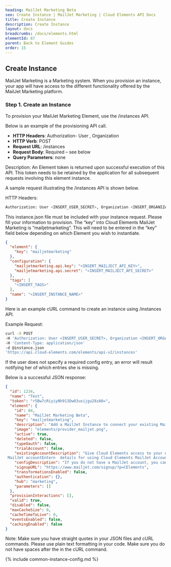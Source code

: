 ```yaml
---
heading: MailJet Marketing Beta
seo: Create Instance | MailJet Marketing | Cloud Elements API Docs
title: Create Instance
description: Create Instance
layout: docs
breadcrumbs: /docs/elements.html
elementId: 87
parent: Back to Element Guides
order: 15
---
```


## Create Instance

MailJet Marketing is a Marketing system. When you provision an instance, your app will have access to the different functionality offered by the MailJet Marketing platform.

### Step 1. Create an Instance

To provision your MailJet Marketing Element, use the /instances API.

Below is an example of the provisioning API call.

* __HTTP Headers__: Authorization- User <user secret>, Organization <organization secret>
* __HTTP Verb__: POST
* __Request URL__: /instances
* __Request Body__: Required – see below
* __Query Parameters__: none

Description: An Element token is returned upon successful execution of this API. This token needs to be retained by the application for all subsequent requests involving this element instance.

A sample request illustrating the /instances API is shown below.

HTTP Headers:

```bash
Authorization: User <INSERT_USER_SECRET>, Organization <INSERT_ORGANIZATION_SECRET>

```
This instance.json file must be included with your instance request.  Please fill your information to provision.  The “key” into Cloud Elements MailJet Marketing is “mailjetmarketing”.  This will need to be entered in the “key” field below depending on which Element you wish to instantiate.

```json
{
  "element": {
    "key": "mailjetmarketing"
  },
  "configuration": {
    "mailjetmarketing.api.key": "<INSERT_MAILJECT_API_KEY>",
    "mailjetmarketing.api.secret": "<INSERT_MAILJECT_API_SECRET>"
  },
  "tags": [
    "<INSERT_TAGS>"
  ],
  "name": "<INSERT_INSTANCE_NAME>"
}
```

Here is an example cURL command to create an instance using /instances API.

Example Request:

```bash
curl -X POST
-H 'Authorization: User <INSERT_USER_SECRET>, Organization <INSERT_ORGANIZATION_SECRET>'
-H 'Content-Type: application/json'
-d @instance.json
'https://api.cloud-elements.com/elements/api-v2/instances'
```

If the user does not specify a required config entry, an error will result notifying her of which entries she is missing.

Below is a successful JSON response:

```json
{
  "id": 1234,
  "name": "Test",
  "token": "r5Bw7cRiyiyNh913Dw03uxijgu28zA0=",
  "element": {
    "id": 84,
    "name": "MailJet Marketing Beta",
    "key": "mailjetmarketing",
    "description": "Add a MailJet Instance to connect your existing MailJet account to the Messaging Hub, allowing you to send, receive and manage email and SMS messages etc. across multiple Messaging Elements. You will need your MailJet account information, or use our trial account to add an instance.",
    "image": "elements/provider_mailjet.png",
    "active": true,
    "deleted": false,
    "typeOauth": false,
    "trialAccount": false,
    "existingAccountDescription": "Give Cloud Elements access to your existing
 MailJet accountEntern  details for using Cloud Elements MailJet Account",
    "configDescription": "If you do not have a MailJet account, you can create one at MailJet",
    "signupURL": "https://www.mailjet.com/signup/?p=CElements",
    "transformationsEnabled": false,
    "authentication": {},
    "hub": "marketing",
    "parameters": []
  },
  "provisionInteractions": [],
  "valid": true,
  "disabled": false,
  "maxCacheSize": 0,
  "cacheTimeToLive": 0,
  "eventsEnabled": false,
  "cachingEnabled": false
}
```

Note:  Make sure you have straight quotes in your JSON files and cURL commands.  Please use plain text formatting in your code.  Make sure you do not have spaces after the in the cURL command.

{% include common-instance-config.md %}

